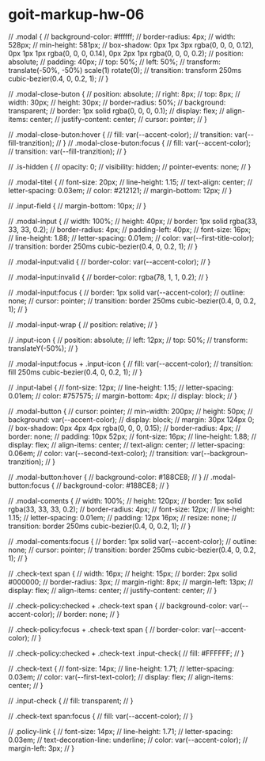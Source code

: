 # goit-markup-hw-06

<!-- .visually-hidden {
  position: absolute;
  white-space: nowrap;
  width: 1px;
  height: 1px;
  overflow: hidden;
  border: 0;
  padding: 0;
  clip: rect(0 0 0 0);
  clip-path: inset(50%);
  margin: -1px;
} -->

<!-- width="20px" height="20px" -->


<!--            <svg class="team-soc-icon" width="20px" height="20px">
									      <use href="./img/icons.svg#icon-twitter"></use>
								</svg> -->

<!-- <li class="contact-tel"><a href="tel:+380961111111" class="header-tel link"><svg class="contact-icon"width="10px" height="16px"><use href="./img/icon-header.svg#icon-smartphone"></use><svg>+38 096 111 11 11</a></li> -->



// .modal {
// 	background-color: #ffffff;
// 	border-radius: 4px;
// 	width: 528px;
// 	min-height: 581px;
// 	box-shadow: 0px 1px 3px rgba(0, 0, 0, 0.12), 0px 1px 1px rgba(0, 0, 0, 0.14), 0px 2px 1px rgba(0, 0, 0, 0.2);
// 	position: absolute;
// 	padding: 40px;
// 	top: 50%;
// 	left: 50%;
// 	transform: translate(-50%, -50%) scale(1) rotate(0);
// 	transition: transform 250ms cubic-bezier(0.4, 0, 0.2, 1);
// }

// .modal-close-buton {
// 	position: absolute;
// 	right: 8px;
// 	top: 8px;
// 	width: 30px;
// 	height: 30px;
// 	border-radius: 50%;
// 	background: transparent;
// 	border: 1px solid rgba(0, 0, 0, 0.1);
// 	display: flex;
//     align-items: center;
//     justify-content: center;
// 	cursor: pointer;
// }

// .modal-close-buton:hover {
// 	fill: var(--accent-color);
// 	transition: var(--fill-tranzition);
// }
// .modal-close-buton:focus {
// 	fill: var(--accent-color);
// 	transition: var(--fill-tranzition);
// }

// .is-hidden {
// 	opacity: 0;
// 	visibility: hidden;
// 	pointer-events: none;
// }

// .modal-titel {
// 	font-size: 20px;
// 	line-height: 1.15;
// 	text-align: center;
// 	letter-spacing: 0.03em;
// 	color: #212121;
// 	margin-bottom: 12px;
// }

// .input-field {
// 	margin-bottom: 10px;
// }

// .modal-input {
// 	width: 100%;
// 	height: 40px;
// 	border: 1px solid rgba(33, 33, 33, 0.2);
// 	border-radius: 4px;
// 	padding-left: 40px;
// 	font-size: 16px;
// 	line-height: 1.88;
// 	letter-spacing: 0.01em;
// 	color: var(--first-title-color);
// 	transition: border 250ms cubic-bezier(0.4, 0, 0.2, 1);
// }

// .modal-input:valid {
// 	border-color: var(--accent-color);
// }

// .modal-input:invalid {
// 	border-color: rgba(78, 1, 1, 0.2);
// }

// .modal-input:focus {
// 	border: 1px solid var(--accent-color);
// 	outline: none;
// 	cursor: pointer;
// 	transition: border 250ms cubic-bezier(0.4, 0, 0.2, 1);
// }

// .modal-input-wrap {
// 	position: relative;
// }

// .input-icon {
// 	position: absolute;
// 	left: 12px;
// 	top: 50%;
// 	transform: translateY(-50%);
// }

// .modal-input:focus + .input-icon {
// 	fill: var(--accent-color);
// 	transition: fill 250ms cubic-bezier(0.4, 0, 0.2, 1);
// }

// .input-label {
// 	font-size: 12px;
// 	line-height: 1.15;
// 	letter-spacing: 0.01em;
// 	color: #757575;
// 	margin-bottom: 4px;
// 	display: block;
// }

// .modal-button {
// 	cursor: pointer;
// 	min-width: 200px;
// 	height: 50px;
// 	background: var(--accent-color);
// 	display: block;
// 	margin: 30px 124px 0;
// 	box-shadow: 0px 4px 4px rgba(0, 0, 0, 0.15);
// 	border-radius: 4px;
// 	border: none;
// 	padding: 10px 52px;
// 	font-size: 16px;
// 	line-height: 1.88;
// 	display: flex;
// 	align-items: center;
// 	text-align: center;
// 	letter-spacing: 0.06em;
// 	color: var(--second-text-color);
// 	transition: var(--backgroun-tranzition);
// }

// .modal-button:hover {
// 	background-color: #188CE8;
// }
// .modal-button:focus {
// 	background-color: #188CE8;
// }

// .modal-coments {
// 	width: 100%;
// 	height: 120px;
// 	border: 1px solid rgba(33, 33, 33, 0.2);
// 	border-radius: 4px;
// 	font-size: 12px;
// 	line-height: 1.15;
// 	letter-spacing: 0.01em;
// 	padding: 12px 16px;
// 	resize: none;
// 	transition: border 250ms cubic-bezier(0.4, 0, 0.2, 1);
// }

// .modal-coments:focus {
// 	border: 1px solid var(--accent-color);
// 	outline: none;
// 	cursor: pointer;
// 	transition: border 250ms cubic-bezier(0.4, 0, 0.2, 1);
// }

// .check-text span {
// 	width: 16px;
// 	height: 15px;
// 	border: 2px solid #000000;
// 	border-radius: 3px;
// 	margin-right: 8px;
// 	margin-left: 13px;
// 	display: flex;
// 	align-items: center;
// 	justify-content: center;
// }

// .check-policy:checked + .check-text span {
// 	background-color: var(--accent-color);
// 	border: none;
// }

// .check-policy:focus + .check-text span {
// 	border-color: var(--accent-color);
// }

// .check-policy:checked + .check-text .input-check{
// 	fill: #FFFFFF;
// }

// .check-text {
// 	font-size: 14px;
// 	line-height: 1.71;
// 	letter-spacing: 0.03em;
// 	color: var(--first-text-color);
// 	display: flex;
// 	align-items: center;
// }

// .input-check {
// 	fill: transparent;
// }

// .check-text span:focus {
// 	fill: var(--accent-color);
// }

// .policy-link {
// 	font-size: 14px;
// 	line-height: 1.71;
// 	letter-spacing: 0.03em;
// 	text-decoration-line: underline;
// 	color: var(--accent-color);
// 	margin-left: 3px;
// }
